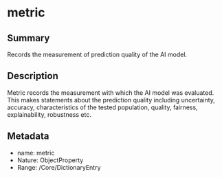 <!-- Automatically generated by spec-parser v2.0.0 on 2023-12-27T15:02:03.969017+00:00 -->
<!-- SPDX-License-Identifier: Community-Spec-1.0 -->

# metric

## Summary

Records the measurement of prediction quality of the AI model.


## Description

Metric records the measurement with which the AI model was evaluated. 
This makes statements about the prediction quality including uncertainty,
accuracy, characteristics of the tested population, quality, fairness, explainability, robustness etc.


## Metadata

- name: metric
- Nature: ObjectProperty
- Range: /Core/DictionaryEntry




